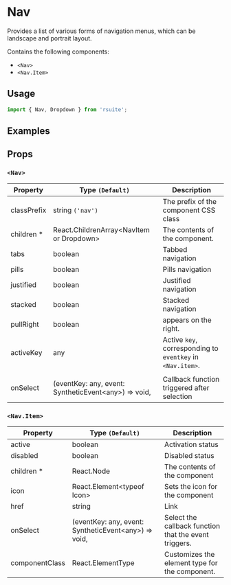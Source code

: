 # Nav

Provides a list of various forms of navigation menus, which can be landscape and portrait layout.

Contains the following components:

* `<Nav>`
* `<Nav.Item>`

## Usage

```js
import { Nav, Dropdown } from 'rsuite';
```

## Examples

<!--{demo}-->

## Props

### `<Nav>`

| Property    | Type `(Default)`                                           | Description                                                    |
| ----------- | ---------------------------------------------------------- | -------------------------------------------------------------- |
| classPrefix | string `('nav')`                                           | The prefix of the component CSS class                          |
| children \* | React.ChildrenArray&lt;NavItem or Dropdown&gt;             | The contents of the component.                                 |
| tabs        | boolean                                                    | Tabbed navigation                                              |
| pills       | boolean                                                    | Pills navigation                                               |
| justified   | boolean                                                    | Justified navigation                                           |
| stacked     | boolean                                                    | Stacked navigation                                             |
| pullRight   | boolean                                                    | appears on the right.                                          |
| activeKey   | any                                                        | Active `key`, corresponding to `eventkey` in `<Nav.item>`.     |
|             |
| onSelect    | (eventKey: any, event: SyntheticEvent&lt;any&gt;) => void, | Callback function triggered after selection                    |

### `<Nav.Item>`

| Property       | Type `(Default)`                                           | Description                                           |
| -------------- | ---------------------------------------------------------- | ----------------------------------------------------- |
| active         | boolean                                                    | Activation status                                     |
| disabled       | boolean                                                    | Disabled status                                       |
| children \*    | React.Node                                                 | The contents of the component                         |
| icon           | React.Element&lt;typeof Icon&gt;                           | Sets the icon for the component                       |
| href           | string                                                     | Link                                                  |
| onSelect       | (eventKey: any, event: SyntheticEvent&lt;any&gt;) => void, | Select the callback function that the event triggers. |
| componentClass | React.ElementType                                          | Customizes the element type for the component.        |
